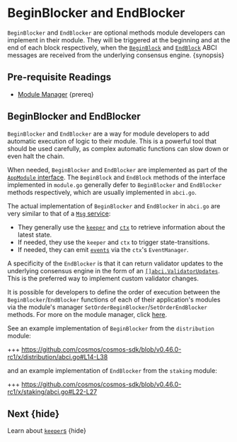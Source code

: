 # BeginBlocker and EndBlocker

`BeginBlocker` and `EndBlocker` are optional methods module developers can implement in their module. They will be triggered at the beginning and at the end of each block respectively, when the [`BeginBlock`](../../develop/advanced-concepts/00-baseapp.md#beginblock) and [`EndBlock`](../../develop/advanced-concepts/00-baseapp.md#endblock) ABCI messages are received from the underlying consensus engine. {synopsis}

## Pre-requisite Readings

* [Module Manager](./01-module-manager.md) {prereq}

## BeginBlocker and EndBlocker

`BeginBlocker` and `EndBlocker` are a way for module developers to add automatic execution of logic to their module. This is a powerful tool that should be used carefully, as complex automatic functions can slow down or even halt the chain.

When needed, `BeginBlocker` and `EndBlocker` are implemented as part of the [`AppModule` interface](./01-module-manager.md#appmodule). The `BeginBlock` and `EndBlock` methods of the interface implemented in `module.go` generally defer to `BeginBlocker` and `EndBlocker` methods respectively, which are usually implemented in `abci.go`.

The actual implementation of `BeginBlocker` and `EndBlocker` in `abci.go` are very similar to that of a [`Msg` service](./03-msg-services.md):

* They generally use the [`keeper`](./06-keeper.md) and [`ctx`](../advanced-concepts/02-context.md) to retrieve information about the latest state.
* If needed, they use the `keeper` and `ctx` to trigger state-transitions.
* If needed, they can emit [`events`](../advanced-concepts/07-events.md) via the `ctx`'s `EventManager`.

A specificity of the `EndBlocker` is that it can return validator updates to the underlying consensus engine in the form of an [`[]abci.ValidatorUpdates`](https://docs.tendermint.com/master/spec/abci/abci.html#validatorupdate). This is the preferred way to implement custom validator changes.

It is possible for developers to define the order of execution between the `BeginBlocker`/`EndBlocker` functions of each of their application's modules via the module's manager `SetOrderBeginBlocker`/`SetOrderEndBlocker` methods. For more on the module manager, click [here](./01-module-manager.md#manager).

See an example implementation of `BeginBlocker` from the `distribution` module:

+++ https://github.com/cosmos/cosmos-sdk/blob/v0.46.0-rc1/x/distribution/abci.go#L14-L38

and an example implementation of `EndBlocker` from the `staking` module:

+++ https://github.com/cosmos/cosmos-sdk/blob/v0.46.0-rc1/x/staking/abci.go#L22-L27

## Next {hide}

Learn about [`keeper`s](./06-keeper.md) {hide}
